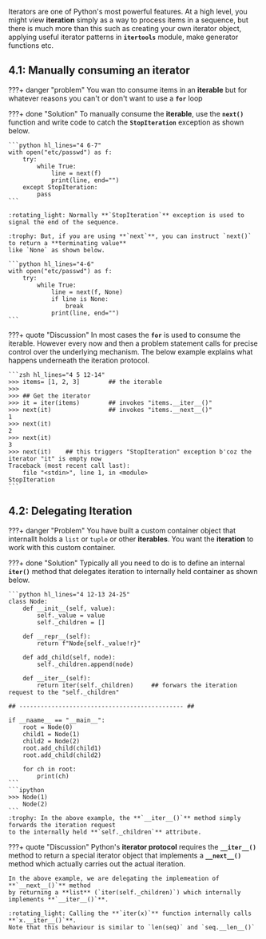 
Iterators are one of Python's most powerful features. 
At a high level, you might view **iteration** simply as a way to process items in a sequence,
but there is much more than this such as creating your own iterator object, applying useful
iterator patterns in **`itertools`** module, make generator functions etc.

## 4.1: Manually consuming an iterator

???+ danger "problem"
    You wan tto consume items in an **iterable** but for whatever reasons you can't
    or don't want to use a **`for`** loop

???+ done "Solution"
    To manually consume the **iterable**, use the **`next()`** function and write
    code to catch the **`StopIteration`** exception as shown below.

    ```python hl_lines="4 6-7"
    with open("etc/passwd") as f:
        try:
            while True:
                line = next(f)
                print(line, end="")
        except StopIteration:
            pass
    ```
    
    :rotating_light: Normally **`StopIteration`** exception is used to signal the end of the sequence.
    
    :trophy: But, if you are using **`next`**, you can instruct `next()` to return a **terminating value**
    like `None` as shown below.

    ```python hl_lines="4-6"
    with open("etc/passwd") as f:
        try:
            while True:
                line = next(f, None)
                if line is None:
                    break
                print(line, end="")
    ```

???+ quote "Discussion"
    In most cases the **`for`** is used to consume the iterable.
    However every now and then a problem statement calls for precise control over
    the underlying mechanism. The below example explains what happens underneath 
    the iteration protocol.

    ```zsh hl_lines="4 5 12-14"
    >>> items= [1, 2, 3]        ## the iterable
    >>> 
    >>> ## Get the iterator
    >>> it = iter(items)        ## invokes "items.__iter__()"
    >>> next(it)                ## invokes "items.__next__()"
    1
    >>> next(it)
    2
    >>> next(it)
    3
    >>> next(it)    ## this triggers "StopIteration" exception b'coz the iterator "it" is empty now
    Traceback (most recent call last):
        file "<stdin>", line 1, in <module>
    StopIteration
    ```

## 4.2: Delegating Iteration

???+ danger "Problem"
    You have built a custom container object that internallt holds a `list` or `tuple` 
    or other **iterables**. You want the **iteration** to work with this custom container.

???+ done "Solution"
    Typically all you need to do is to define an internal **`iter()`** method that delegates iteration
    to internally held container as shown below.

    ```python hl_lines="4 12-13 24-25"
    class Node:
        def __init__(self, value):
            self._value = value
            self._children = []

        def __repr__(self):
            return f"Node{self._value!r}"

        def add_child(self, node):
            self._children.append(node)

        def __iter__(self):
            return iter(self._children)     ## forwars the iteration request to the "self._children" 
    
    ## ---------------------------------------------- ##

    if __naame__ == "__main__":
        root = Node(0)
        child1 = Node(1)
        child2 = Node(2)
        root.add_child(child1)
        root.add_child(child2)

        for ch in root:
            print(ch)
    ```
    ```ipython
    >>> Node(1)
        Node(2)
    ```
    :trophy: In the above example, the **`__iter__()`** method simply forwards the iteration request
    to the internally held **`self._children`** attribute.

???+ quote "Discussion"
    Python's **iterator protocol** requires the **`__iter__()`** method to return a special 
    iterator object that implements a **`__next__()`** method which actually carries out 
    the actual iteration.

    In the above example, we are delegating the implemeation of **`__next__()`** method 
    by returning a **list** (`iter(self._children)`) which internally implements **`__iter__()`**.

    :rotating_light: Calling the **`iter(x)`** function internally calls **`x.__iter__()`**.
    Note that this behaviour is similar to `len(seq)` and `seq.__len__()`
